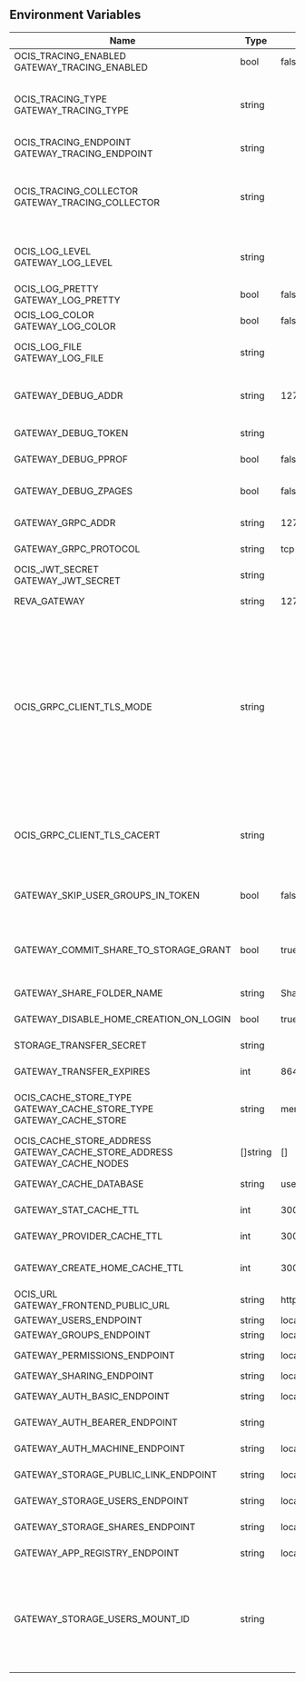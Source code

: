 ## Environment Variables

| Name | Type | Default Value | Description |
|------|------|---------------|-------------|
| OCIS_TRACING_ENABLED<br/>GATEWAY_TRACING_ENABLED | bool | false | Activates tracing.|
| OCIS_TRACING_TYPE<br/>GATEWAY_TRACING_TYPE | string |  | The type of tracing. Defaults to "", which is the same as "jaeger". Allowed tracing types are "jaeger" and "" as of now.|
| OCIS_TRACING_ENDPOINT<br/>GATEWAY_TRACING_ENDPOINT | string |  | The endpoint of the tracing agent.|
| OCIS_TRACING_COLLECTOR<br/>GATEWAY_TRACING_COLLECTOR | string |  | The HTTP endpoint for sending spans directly to a collector, i.e. http://jaeger-collector:14268/api/traces. Only used if the tracing endpoint is unset.|
| OCIS_LOG_LEVEL<br/>GATEWAY_LOG_LEVEL | string |  | The log level. Valid values are: "panic", "fatal", "error", "warn", "info", "debug", "trace".|
| OCIS_LOG_PRETTY<br/>GATEWAY_LOG_PRETTY | bool | false | Activates pretty log output.|
| OCIS_LOG_COLOR<br/>GATEWAY_LOG_COLOR | bool | false | Activates colorized log output.|
| OCIS_LOG_FILE<br/>GATEWAY_LOG_FILE | string |  | The path to the log file. Activates logging to this file if set.|
| GATEWAY_DEBUG_ADDR | string | 127.0.0.1:9143 | Bind address of the debug server, where metrics, health, config and debug endpoints will be exposed.|
| GATEWAY_DEBUG_TOKEN | string |  | Token to secure the metrics endpoint.|
| GATEWAY_DEBUG_PPROF | bool | false | Enables pprof, which can be used for profiling.|
| GATEWAY_DEBUG_ZPAGES | bool | false | Enables zpages, which can be used for collecting and viewing in-memory traces.|
| GATEWAY_GRPC_ADDR | string | 127.0.0.1:9142 | The bind address of the GRPC service.|
| GATEWAY_GRPC_PROTOCOL | string | tcp | The transport protocol of the GRPC service.|
| OCIS_JWT_SECRET<br/>GATEWAY_JWT_SECRET | string |  | The secret to mint and validate jwt tokens.|
| REVA_GATEWAY | string | 127.0.0.1:9142 | The CS3 gateway endpoint.|
| OCIS_GRPC_CLIENT_TLS_MODE | string |  | TLS mode for grpc connection to the go-micro based grpc services. Possible values are 'off', 'insecure' and 'on'. 'off': disables transport security for the clients. 'insecure' allows to use transport security, but disables certificate verification (to be used with the autogenerated self-signed certificates). 'on' enables transport security, including server ceritificate verification.|
| OCIS_GRPC_CLIENT_TLS_CACERT | string |  | Path/File name for the root CA certificate (in PEM format) used to validate TLS server certificates of the go-micro based grpc services.|
| GATEWAY_SKIP_USER_GROUPS_IN_TOKEN | bool | false | Disables the loading of user's group memberships from the reva access token.|
| GATEWAY_COMMIT_SHARE_TO_STORAGE_GRANT | bool | true | Commit shares to storage grants. This grants access to shared resources for the share receiver directly on the storage.|
| GATEWAY_SHARE_FOLDER_NAME | string | Shares | Name of the share folder in users' home space.|
| GATEWAY_DISABLE_HOME_CREATION_ON_LOGIN | bool | true | Disable creation of the home space on login.|
| STORAGE_TRANSFER_SECRET | string |  | The storage transfer secret.|
| GATEWAY_TRANSFER_EXPIRES | int | 86400 | Expiry for the gateway tokens.|
| OCIS_CACHE_STORE_TYPE<br/>GATEWAY_CACHE_STORE_TYPE<br/>GATEWAY_CACHE_STORE | string | memory | Store implementation for the cache. Valid values are "memory" (default), "redis", and "etcd".|
| OCIS_CACHE_STORE_ADDRESS<br/>GATEWAY_CACHE_STORE_ADDRESS<br/>GATEWAY_CACHE_NODES | []string | [] | Node addresses to use for the cache store.|
| GATEWAY_CACHE_DATABASE | string | users | Database name of the cache.|
| GATEWAY_STAT_CACHE_TTL | int | 300 | Max TTL in seconds for the gateway's stat cache.|
| GATEWAY_PROVIDER_CACHE_TTL | int | 300 | Max TTL in seconds for the gateway's provider cache.|
| GATEWAY_CREATE_HOME_CACHE_TTL | int | 300 | Max TTL in seconds for the gateway's create home cache.|
| OCIS_URL<br/>GATEWAY_FRONTEND_PUBLIC_URL | string | https://localhost:9200 | The public facing URL of the oCIS frontend.|
| GATEWAY_USERS_ENDPOINT | string | localhost:9144 | The USERS API endpoint.|
| GATEWAY_GROUPS_ENDPOINT | string | localhost:9160 | The GROUPS API endpoint.|
| GATEWAY_PERMISSIONS_ENDPOINT | string | localhost:9191 | The SETTINGS API endpoint.|
| GATEWAY_SHARING_ENDPOINT | string | localhost:9150 | The SHARE API endpoint.|
| GATEWAY_AUTH_BASIC_ENDPOINT | string | localhost:9146 | The AUTH BASIC API endpoint.|
| GATEWAY_AUTH_BEARER_ENDPOINT | string |  | The AUTH BEARER API endpoint.|
| GATEWAY_AUTH_MACHINE_ENDPOINT | string | localhost:9166 | The AUTH MACHINE API endpoint.|
| GATEWAY_STORAGE_PUBLIC_LINK_ENDPOINT | string | localhost:9178 | The STORAGE PUBLICLINK API endpoint.|
| GATEWAY_STORAGE_USERS_ENDPOINT | string | localhost:9157 | The STORAGE USERS API endpoint.|
| GATEWAY_STORAGE_SHARES_ENDPOINT | string | localhost:9154 | The STORAGE SHARES API endpoint.|
| GATEWAY_APP_REGISTRY_ENDPOINT | string | localhost:9242 | The APP REGISTRY API endpoint.|
| GATEWAY_STORAGE_USERS_MOUNT_ID | string |  | Mount ID of this storage. Admins can set the ID for the storage in this config option manually which is then used to reference the storage. Any reasonable long string is possible, preferably this would be an UUIDv4 format.|